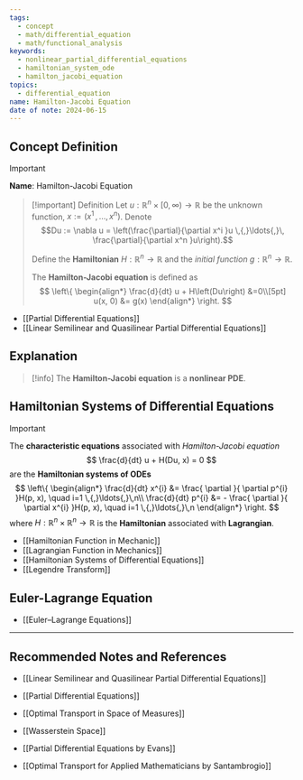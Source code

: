 ```yaml
---
tags:
  - concept
  - math/differential_equation
  - math/functional_analysis
keywords:
  - nonlinear_partial_differential_equations
  - hamiltonian_system_ode
  - hamilton_jacobi_equation
topics:
  - differential_equation
name: Hamilton-Jacobi Equation
date of note: 2024-06-15
---
```


## Concept Definition

>[!important]
>**Name**: Hamilton-Jacobi Equation


>[!important] Definition
>Let $u: \mathbb{R}^n \times [0, \infty) \to \mathbb{R}$ be the unknown function, $x := (x^1 \,{,}\ldots{,}\,x^n)$. Denote $$Du := \nabla u  = \left(\frac{\partial}{\partial x^i }u \,{,}\ldots{,}\, \frac{\partial}{\partial x^n }u\right).$$
>
>Define the **Hamiltonian** $H: \mathbb{R}^n \to \mathbb{R}$ and the *initial function* $g: \mathbb{R}^n \to \mathbb{R}$.
>
>The **Hamilton-Jacobi equation** is defined as 
>$$
>\left\{
>\begin{align*}
> \frac{d}{dt} u + H\left(Du\right) &=0\\[5pt]
>  u(x,  0) &= g(x)
>\end{align*}
>\right.
>$$
>

- [[Partial Differential Equations]]
- [[Linear Semilinear and Quasilinear Partial Differential Equations]]


## Explanation

>[!info]
>The **Hamilton-Jacobi equation** is a **nonlinear PDE**.

## Hamiltonian Systems of Differential Equations

>[!important]
>The **characteristic equations** associated with *Hamilton-Jacobi equation* 
>$$
>\frac{d}{dt} u + H(Du, x) = 0
>$$
>are the **Hamiltonian systems of ODEs**
>$$
>\left\{
>\begin{align*}
> \frac{d}{dt} x^{i} &= \frac{ \partial  }{ \partial p^{i} }H(p, x), \quad i=1 \,{,}\ldots{,}\,n\\
>  \frac{d}{dt} p^{i} &= - \frac{ \partial  }{ \partial x^{i} }H(p, x), \quad i=1 \,{,}\ldots{,}\,n
>\end{align*}
>\right.
>$$
>where $H: \mathbb{R}^n \times \mathbb{R}^n \to \mathbb{R}$ is the **Hamiltonian** associated with **Lagrangian**.

- [[Hamiltonian Function in Mechanic]]
- [[Lagrangian Function in Mechanics]]
- [[Hamiltonian Systems of Differential Equations]]
- [[Legendre Transform]]


## Euler-Lagrange Equation

- [[Euler–Lagrange Equations]]





-----------
##  Recommended Notes and References


- [[Linear Semilinear and Quasilinear Partial Differential Equations]]
- [[Partial Differential Equations]]




- [[Optimal Transport in Space of Measures]]
- [[Wasserstein Space]]

- [[Partial Differential Equations by Evans]]
- [[Optimal Transport for Applied Mathematicians by Santambrogio]]